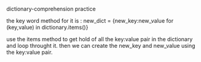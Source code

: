 dictionary-comprehension practice 

the key word method for it is :
  new_dict = {new_key:new_value for (key,value) in dictionary.items()}

use the items method to get hold of all the key:value pair in the dictionary and loop throught it.
then we can create the new_key and new_value using the key:value pair.
